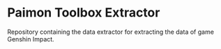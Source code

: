 # Paimon Toolbox Extractor

Repository containing the data extractor for extracting the data of game Genshin Impact.